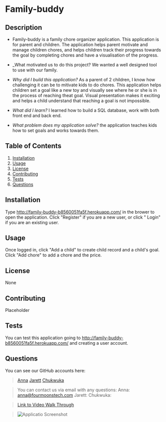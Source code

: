 # Family-buddy

## Description
     
* Family-buddy is a family chore organizer application. This application is for parent and children. The application helps parent motivate and manage children chores, and helps children track their progress towards the goal by completing chores and have a visualisation of the progress. 

* _What motivated us to do this project? We wanted a well designed tool to use with our family.

* _Why did I build this application?_ As a parent of 2 children, I know how challenging it can be to mitivate kids to do chores. This application helps children set a goal like a new toy and visually see where he or she is in the process of reaching theat goal. Visual presentation makes it exciting and helps a child understand that reaching a goal is not impossible. 

* _What did I learn?_  I learned how to build a SQL database, work with both front end and back end. 

* _What problem does my application solve?_ the application teaches kids how to set goals and works towards them. 
      

## Table of Contents
    
1. [Installation](#installation)
1. [Usage](#usage)
1. [License](#license)
1. [Contributing](#contributing)
1. [Tests](#tests)
1. [Questions](#tests)

## Installation
Type http://family-buddy-b8560051fa5f.herokuapp.com/ in the brower to open the application. Click "Register" if you are a new user, or click " Login" if you are an existing user. 

## Usage
Once logged in, click "Add a child" to create child record and a child's goal. Click "Add chore" to add a chore and the price.
## License
None
## Contributing
Placeholder 
## Tests
You can test this application going to http://family-buddy-b8560051fa5f.herokuapp.com/ and creating a user account. 
## Questions
You can see our GitHub accounts here:
>[Anna](https://github.com/Four-Moons-Tech)
>[Jarett](https://github.com/JarettDeSanti)
>[Chukwuka](https://github.com/Kendrink)

>You can contact us via email with any questions:
>Anna:  anna@fourmoonstech.com
>Jarett: 
>Chukwuka: 


>[Link to Video Walk Through]()

> ![Applicatio Screenshot](<>)  
